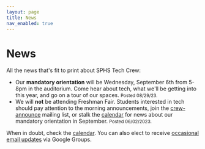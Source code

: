 ```yaml
---
layout: page
title: News
nav_enabled: true
---
```


<!-- title: News -->
<!-- categories: pages -->
<!-- tags: news -->
<!-- published: 2017-06-06T22:30:00-05:00 -->
<!-- updated: 2023-08-29T14:15:00-05:00 -->
<!-- summary: All the news that's fit to print about SPHS Tech Crew. -->

# News

All the news that's fit to print about SPHS Tech Crew:

* Our **mandatory orientation** will be Wednesday, September 6th from 5-8pm in the auditorium. Come hear about tech, what we'll be getting into this year, and go on a tour of our spaces. <small>Posted 08/29/23.</small>
* We will **not** be attending Freshman Fair. Students interested in tech should pay attention to the morning announcements, join the [crew-announce](https://groups.google.com/forum/#!forum/crew-announce/join) mailing list, or stalk the [calendar](calendar.html) for news about our mandatory orientation in September. <small>Posted 06/02/2023.</small>
<!--* We are full up for this school year and cannot accept new applicants until fall 2022. <small>Posted 9/24/2021.</small>-->

When in doubt, check the [calendar](calendar.html). You can also elect to receive [occasional email updates](https://groups.google.com/forum/#!forum/crew-announce/join) via Google Groups.

<!-- EOF -->

